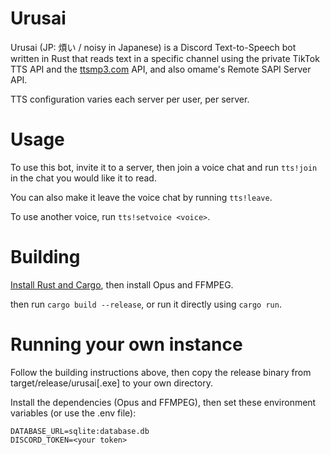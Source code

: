 # Urusai

Urusai (JP: 煩い / noisy in Japanese) is a Discord Text-to-Speech bot written in Rust that reads text in a specific channel using the private TikTok TTS API and the [ttsmp3.com](https://ttsmp3.com/) API, and also omame's Remote SAPI Server API.

TTS configuration varies each server per user, per server.


# Usage

To use this bot, invite it to a server, then join a voice chat and run `tts!join` in the chat you would like it to read.

You can also make it leave the voice chat by running `tts!leave`.

To use another voice, run `tts!setvoice <voice>`.


# Building

[Install Rust and Cargo](https://www.rust-lang.org/), then install Opus and FFMPEG.

then run `cargo build --release`, or run it directly using `cargo run`.

# Running your own instance

Follow the building instructions above, then copy the release binary from target/release/urusai[.exe] to your own directory.

Install the dependencies (Opus and FFMPEG), then set these environment variables (or use the .env file):

```
DATABASE_URL=sqlite:database.db
DISCORD_TOKEN=<your token>
```